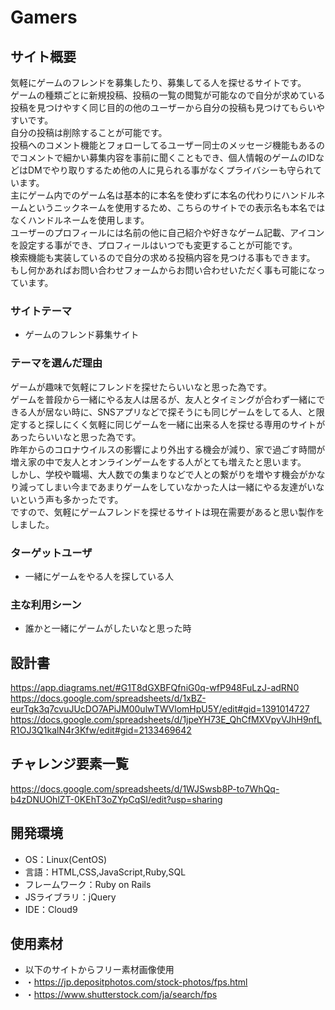 # Gamers

## サイト概要
気軽にゲームのフレンドを募集したり、募集してる人を探せるサイトです。  
ゲームの種類ごとに新規投稿、投稿の一覧の閲覧が可能なので自分が求めている投稿を見つけやすく同じ目的の他のユーザーから自分の投稿も見つけてもらいやすいです。  
自分の投稿は削除することが可能です。  
投稿へのコメント機能とフォローしてるユーザー同士のメッセージ機能もあるのでコメントで細かい募集内容を事前に聞くこともでき、個人情報のゲームのIDなどはDMでやり取りするため他の人に見られる事がなくプライバシーも守られています。  
主にゲーム内でのゲーム名は基本的に本名を使わずに本名の代わりにハンドルネームというニックネームを使用するため、こちらのサイトでの表示名も本名ではなくハンドルネームを使用します。  
ユーザーのプロフィールには名前の他に自己紹介や好きなゲーム記載、アイコンを設定する事ができ、プロフィールはいつでも変更することが可能です。  
検索機能も実装しているので自分の求める投稿内容を見つける事もできます。  
もし何かあればお問い合わせフォームからお問い合わせいただく事も可能になっています。  

### サイトテーマ
- ゲームのフレンド募集サイト

### テーマを選んだ理由
ゲームが趣味で気軽にフレンドを探せたらいいなと思った為です。  
ゲームを普段から一緒にやる友人は居るが、友人とタイミングが合わず一緒にできる人が居ない時に、SNSアプリなどで探そうにも同じゲームをしてる人、と限定すると探しにくく気軽に同じゲームを一緒に出来る人を探せる専用のサイトがあったらいいなと思った為です。  
昨年からのコロナウイルスの影響により外出する機会が減り、家で過ごす時間が増え家の中で友人とオンラインゲームをする人がとても増えたと思います。  
しかし、学校や職場、大人数での集まりなどで人との繋がりを増やす機会がかなり減ってしまい今まであまりゲームをしていなかった人は一緒にやる友達がいないという声も多かったです。  
ですので、気軽にゲームフレンドを探せるサイトは現在需要があると思い製作をしました。  

### ターゲットユーザ
- 一緒にゲームをやる人を探している人

### 主な利用シーン
- 誰かと一緒にゲームがしたいなと思った時

## 設計書
https://app.diagrams.net/#G1T8dGXBFQfniG0q-wfP948FuLzJ-adRN0
https://docs.google.com/spreadsheets/d/1xBZ-eurTgk3q7cvuJUcDO7APiJM00ulwTWVlomHpU5Y/edit#gid=1391014727
https://docs.google.com/spreadsheets/d/1jpeYH73E_QhCfMXVpyVJhH9nfLR1OJ3Q1kalN4r3Kfw/edit#gid=2133469642

## チャレンジ要素一覧
https://docs.google.com/spreadsheets/d/1WJSwsb8P-to7WhQq-b4zDNUOhlZT-0KEhT3oZYpCqSI/edit?usp=sharing

## 開発環境
- OS：Linux(CentOS)
- 言語：HTML,CSS,JavaScript,Ruby,SQL
- フレームワーク：Ruby on Rails
- JSライブラリ：jQuery
- IDE：Cloud9

## 使用素材
- 以下のサイトからフリー素材画像使用
- ・https://jp.depositphotos.com/stock-photos/fps.html
- ・https://www.shutterstock.com/ja/search/fps